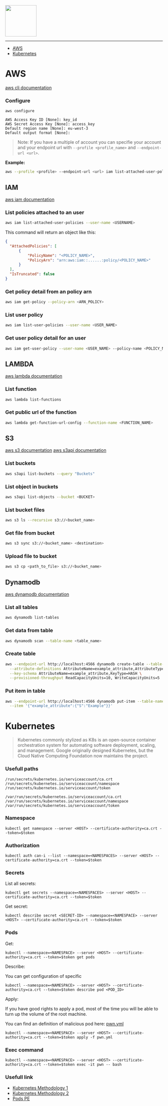 <picture>
    <source height="100px" srcset="https://user-images.githubusercontent.com/22857002/173680216-a56be2b1-a2d0-4ca9-8739-40f08b0d487e.svg#gh-dark-mode-only" media="(prefers-color-scheme: dark)">
    <img height="100px" src="https://user-images.githubusercontent.com/28403617/172728814-0628eea3-922e-4011-8411-51c562f4e576.svg#gh-light-mode-only">
</picture>

---

- [AWS](#aws)
- [Kubernetes](#kubernetes)

# AWS

[aws cli documentation](https://docs.aws.amazon.com/cli/latest/reference/index.html)

### Configure
```
aws configure

AWS Access Key ID [None]: key_id
AWS Secret Access Key [None]: access_key
Default region name [None]: eu-west-3 
Default output format [None]:
```

> Note: If you have a multiple of account you can specifie your account and your endpoint url with `--profile <profile_name>` and `--endpoint-url <url>`.

<strong>Example:</strong>

```bash
aws --profile <profile> --endpoint-url <url> iam list-attached-user-policies --user-name <USERNAME>
```

## IAM

[aws iam documentation](https://docs.aws.amazon.com/cli/latest/reference/iam/index.html#cli-aws-iam)

### List policies attached to an user
```bash
aws iam list-attached-user-policies --user-name <USERNAME>
```

This command will return an object like this:

```json
{
  "AttachedPolicies": [
      {
          "PolicyName": "<POLICY_NAME>",
          "PolicyArn": "arn:aws:iam::......:policy/<POLICY_NAME>"
      }
  ],
  "IsTruncated": false
}
```

### Get policy detail from an policy arn

```bash
aws iam get-policy --policy-arn <ARN_POLICY>
```

### List user policy

```bash
aws iam list-user-policies --user-name <USER_NAME>
```

### Get user policy detail for an user

```bash
aws iam get-user-policy --user-name <USER_NAME> --policy-name <POLICY_NAME>
```

## LAMBDA

[aws lambda documentation](https://docs.aws.amazon.com/cli/latest/reference/lambda/index.html)

### List function

```bash
aws lambda list-functions
```

### Get public url of the function

```bash
aws lambda get-function-url-config --function-name <FUNCTION_NAME>
```

## S3

[aws s3 documentation](https://docs.aws.amazon.com/cli/latest/reference/s3/index.html)
[aws s3api documentation](https://docs.aws.amazon.com/cli/latest/reference/s3api/index.html)


### List buckets
```bash
aws s3api list-buckets --query "Buckets"
```

### List object in buckets
```bash
aws s3api list-objects --bucket <BUCKET>
```

### List bucket files
```bash
aws s3 ls --recursive s3://<bucket_name>
```

### Get file from bucket
```bash
aws s3 sync s3://<bucket_name> <destination>
```

### Upload file to bucket
```bash
aws s3 cp <path_to_file> s3://<bucket_name>
```

## Dynamodb

[aws dynamodb documentation](https://docs.aws.amazon.com/cli/latest/reference/dynamodb/index.html)

### List all tables
```bash
aws dynamodb list-tables
```

### Get data from table
```bash
aws dynamodb scan --table-name <table_name>
```

### Create table
```bash
aws --endpoint-url http://localhost:4566 dynamodb create-table --table-name example \
  --attribute-definitions AttributeName=example_attribute,AttributeType=S \
  --key-schema AttributeName=example_attribute,KeyType=HASH \
  --provisioned-throughput ReadCapacityUnits=10, WriteCapacityUnits=5
```

### Put item in table
```bash
aws --endpoint-url http://localhost:4566 dynamodb put-item --table-name example \
  --item '{"example_attribute":{"S":"Example"}}'
```

# Kubernetes

> Kubernetes commonly stylized as K8s is an open-source container orchestration system for automating software deployment, scaling, and management. Google originally designed Kubernetes, but the Cloud Native Computing Foundation now maintains the project. 

### Usefull paths


```
/run/secrets/kubernetes.io/serviceaccount/ca.crt
/run/secrets/kubernetes.io/serviceaccount/namespace
/run/secrets/kubernetes.io/serviceaccount/token

/var/run/secrets/kubernetes.io/serviceaccount/ca.crt
/var/run/secrets/kubernetes.io/serviceaccount/namespace
/var/run/secrets/kubernetes.io/serviceaccount/token
```

### Namespace

```
kubectl get namespace --server <HOST> --certificate-authority=ca.crt --token=$token
```

### Authorization

```
kubectl auth can-i --list --namespace=<NAMESPACES> --server <HOST> --certificate-authority=ca.crt --token=$token
```

### Secrets

List all secrets:
```
kubectl get secrets --namespace=<NAMESPACES> --server <HOST> --certificate-authority=ca.crt --token=$token
```

Get secret:

```
kubectl describe secret <SECRET-ID> --namespace=<NAMESPACE> --server <HOST> --certificate-authority=ca.crt --token=$token
```

### Pods

Get:

```
kubectl --namespace=<NAMESPACE> --server <HOST> --certificate-authority=ca.crt --token=$token get pods
```

Describe:

You can get configuration of specific
```
kubectl --namespace=<NAMESPACE> --server <HOST> --certificate-authority=ca.crt --token=$token describe pod <POD_ID>
```

Apply:

If you have good rights to apply a pod, most of the time you will be able to turn up the volume of the root machine.

You can find an definition of malicious pod here: [pwn.yml](https://github.com/sawyerf/HackSheet/blob/main/scripts/pwn.yml)

```
kubectl --namespace=<NAMESPACE> --server <HOST> --certificate-authority=ca.crt --token=$token apply -f pwn.yml
```

### Exec command

```
kubectl --namespace=<NAMESPACE> --server <HOST> --certificate-authority=ca.crt --token=$token exec -it pwn -- bash
```

### Usefull link

- [Kubernetes Methodology 1](https://www.cyberark.com/resources/threat-research-blog/kubernetes-pentest-methodology-part-1)
- [Kubernetes Methodology 2](https://www.cyberark.com/resources/threat-research-blog/kubernetes-pentest-methodology-part-2)
- [Pods PE](https://bishopfox.com/blog/kubernetes-pod-privilege-escalation)
